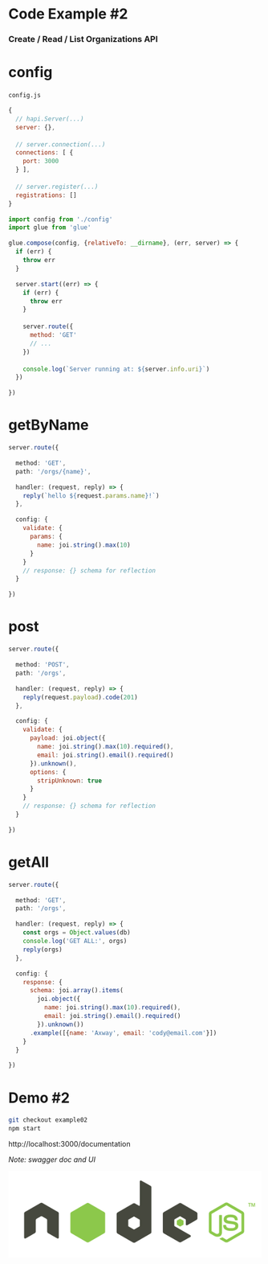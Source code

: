 # Code Example \#2

### Create / Read / List Organizations API


# config


`config.js`

```javascript
{
  // hapi.Server(...)
  server: {},

  // server.connection(...)
  connections: [ {
    port: 3000
  } ],

  // server.register(...)
  registrations: []
}
```


```javascript
import config from './config'
import glue from 'glue'
```
<!-- .element: class="fragment fade-in" data-fragment-index="1" -->

```javascript
glue.compose(config, {relativeTo: __dirname}, (err, server) => {
  if (err) {
    throw err
  }
```
<!-- .element: class="fragment fade-left" data-fragment-index="2" -->

```javascript
  server.start((err) => {
    if (err) {
      throw err
    }

    server.route({
      method: 'GET'
      // ...
    })

    console.log(`Server running at: ${server.info.uri}`)
  })
```
<!-- .element: class="fragment fade-left" data-fragment-index="3" -->

```javascript
})
```
<!-- .element: class="fragment fade-right" data-fragment-index="2" -->


# getByName


```javascript
server.route({
```
<!-- .element: class="fragment fade-left" data-fragment-index="1" -->

```javascript
  method: 'GET',
  path: '/orgs/{name}',
```
<!-- .element: class="fragment fade-left" data-fragment-index="2" -->

```javascript
  handler: (request, reply) => {
    reply(`hello ${request.params.name}!`)
  },
```
<!-- .element: class="fragment fade-left" data-fragment-index="3" -->

```javascript
  config: {
    validate: {
      params: {
        name: joi.string().max(10)
      }
    }
    // response: {} schema for reflection
  }
```
<!-- .element: class="fragment fade-left" data-fragment-index="4" -->
```javascript
})
```
<!-- .element: class="fragment fade-right" data-fragment-index="1" -->


# post


```javascript
server.route({
```
<!-- .element: class="fragment fade-left" data-fragment-index="1" -->

```javascript
  method: 'POST',
  path: '/orgs',
```
<!-- .element: class="fragment fade-left" data-fragment-index="2" -->

```javascript
  handler: (request, reply) => {
    reply(request.payload).code(201)
  },
```
<!-- .element: class="fragment fade-left" data-fragment-index="3" -->

```javascript
  config: {
    validate: {
      payload: joi.object({
        name: joi.string().max(10).required(),
        email: joi.string().email().required()
      }).unknown(),
      options: {
        stripUnknown: true
      }
    }
    // response: {} schema for reflection
  }
```
<!-- .element: class="fragment fade-left" data-fragment-index="4" -->

```javascript
})
```
<!-- .element: class="fragment fade-right" data-fragment-index="1" -->


# getAll


```javascript
server.route({
```
<!-- .element: class="fragment fade-left" data-fragment-index="1" -->

```javascript
  method: 'GET',
  path: '/orgs',
```
<!-- .element: class="fragment fade-left" data-fragment-index="2" -->

```javascript
  handler: (request, reply) => {
    const orgs = Object.values(db)
    console.log('GET ALL:', orgs)
    reply(orgs)
  },
```
<!-- .element: class="fragment fade-left" data-fragment-index="3" -->

```javascript
  config: {
    response: {
      schema: joi.array().items(
        joi.object({
          name: joi.string().max(10).required(),
          email: joi.string().email().required()
        }).unknown())
      .example([{name: 'Axway', email: 'cody@email.com'}])
    }
  }
```
<!-- .element: class="fragment fade-left" data-fragment-index="4" -->

```javascript
})
```
<!-- .element: class="fragment fade-right" data-fragment-index="1" -->


# Demo \#2

```bash
git checkout example02
npm start
```

http://localhost:3000/documentation

_Note: swagger doc and UI_

![nodejs logo](images/nodejs.png)
